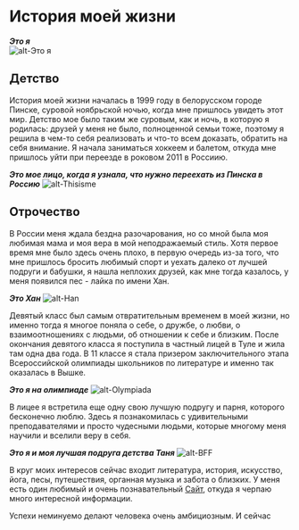 # История моей жизни 
***Это я***  
![alt-Это я](https://pp.userapi.com/c824202/v824202788/87344/xojoBzyQTls.jpg "Моя фотография")

## Детство
История моей жизни началась в 1999 году в белорусском городе Пинске, суровой ноябрьской ночью, когда мне пришлось увидеть этот мир. Детство мое было таким же суровым, как и ночь, в которую я родилась: друзей у меня не было, полноценной семьи тоже, поэтому я решила в чем-то себя реализовать и что-то всем доказать, обратить на себя внимание. Я начала заниматься хоккеем и балетом, откуда мне пришлось уйти при переезде в роковом 2011 в Россиию.

***Это мое лицо, когда я узнала, что нужно переехать из Пинска в Россию***
![alt-Thisisme](https://pp.userapi.com/c636720/v636720700/48943/ZV8fk1022y8.jpg "Моя фотограифия в 2011")

## Отрочество 
В России меня ждала бездна разочарования, но со мной была моя любимая мама и моя вера в мой неподражаемый стиль. Хотя первое время мне было здесь очень плохо, в первую очередь из-за того, что мне пришлось бросить любимый спорт и уехать далеко от лучшей подруги и бабушки, я нашла неплохих друзей, как мне тогда казалось, у меня появился пес - лайка по имени Хан.

***Это Хан***
![alt-Han](https://pp.userapi.com/c840427/v840427671/47a78/J0-xl5wuHQI.jpg "Это Хан")

Девятый класс был самым отвратительным временем в моей жизни, но именно тогда я многое поняла о себе, о дружбе, о любви, о взаимоотношениях с людьми, об отношении к себе и близким. После окончания девятого класса я поступила в частный лицей в Туле и жила там одна два года. В 11 классе я стала призером заключительного этапа Всероссийской олимпиады школьников по литературе и именно так оказалась в Вышке. 

***Это я на олимпиаде***
![alt-Olympiada](https://pp.userapi.com/c638817/v638817700/2f96a/3bXmKs04nGs.jpg "Олимпиада")

В лицее я встретила еще одну свою лучшую подругу и парня, которого бесконечно люблю. Здесь я познакомилась с удивительными преподавателями и просто чудесными людьми, которые многому меня научили и вселили веру в себя.

***Это я и моя лучшая подруга детства Таня***
![alt-BFF](https://pp.userapi.com/c639825/v639825112/38d4f/lqBsu1i__p8.jpg "Я и Таня")

В круг моих интересов сейчас входит литература, история, искусство, йога, песы, путешествия, органная музыка и забота о близких. У меня есть один любимый и очень познавательный [Сайт](http://arzamas.academy/ "Мой любимый сайт"), откуда я черпаю много интересной информации. 

Успехи неминуемо делают человека очень амбициозным. И сейчас 
